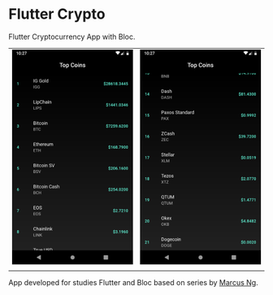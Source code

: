 # Flutter Crypto

Flutter Cryptocurrency App with Bloc.

|                                         |                                           |
| :-------------------------------------: | :---------------------------------------: |
| ![Initial screen](./screenshots/01.png) | ![Fetch more coins](./screenshots/02.png) |
|                                         |                                           |

App developed for studies Flutter and Bloc based on series by [Marcus Ng](https://www.youtube.com/channel/UC6Dy0rQ6zDnQuHQ1EeErGUA).
